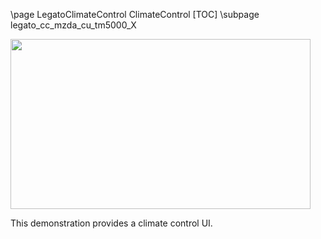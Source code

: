 \page LegatoClimateControl ClimateControl
[TOC]
\subpage legato_cc_mzda_cu_tm5000_X

<img src="legato_climate_control.png" width="480" height="272" />

This demonstration provides a climate control UI.
